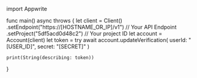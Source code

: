 import Appwrite

func main() async throws {
let client = Client()
.setEndpoint("https://[HOSTNAME_OR_IP]/v1") // Your API Endpoint
.setProject("5df5acd0d48c2") // Your project ID
let account = Account(client)
let token = try await account.updateVerification(
userId: "[USER_ID]",
secret: "[SECRET]"
)

    print(String(describing: token))

}

